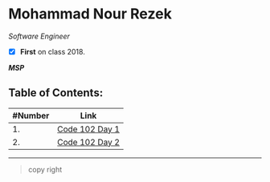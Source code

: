 # Mohammad Nour Rezek
*Software Engineer*
- [x] **First** on class 2018.

***MSP***

## Table of Contents:
#Number | Link
------------ | -------------
1. | [Code 102 Day 1](https://mohammad-nour-rezek.github.io/Reading-Notes/reading-notes-day1)
2. | [Code 102 Day 2](https://mohammad-nour-rezek.github.io/Reading-Notes/reading-notes-day2)


***
> copy right
